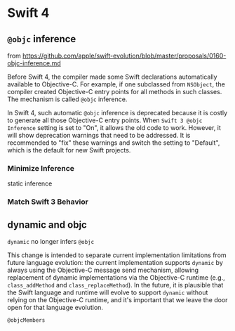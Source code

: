 # Swift 4

## `@objc` inference

from https://github.com/apple/swift-evolution/blob/master/proposals/0160-objc-inference.md

Before Swift 4, the compiler made some Swift declarations automatically
available to Objective-C. For example, if one subclassed from `NSObject`, the
compiler created Objective-C entry points for all methods in such classes. The
mechanism is called `@objc` inference.

In Swift 4, such automatic `@objc` inference is deprecated because it is costly to
generate all those Objective-C entry points. When `Swift 3 @objc Inference`
setting is set to "On", it allows the old code to work. However, it will show
deprecation warnings that need to be addressed. It is recommended to "fix" these
warnings and switch the setting to "Default", which is the default for new Swift
projects.

### Minimize Inference
static inference

### Match Swift 3 Behavior

## dynamic and objc

`dynamic` no longer infers `@objc`

This change is intended to separate current implementation limitations from
future language evolution: the current implementation supports `dynamic` by always
using the Objective-C message send mechanism, allowing replacement of dynamic
implementations via the Objective-C runtime (e.g., `class_addMethod` and
`class_replaceMethod`). In the future, it is plausible that the Swift language and
runtime will evolve to support `dynamic` without relying on the Objective-C
runtime, and it's important that we leave the door open for that language
evolution.

`@objcMembers`
